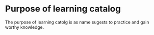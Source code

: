 # Purpose of learning catalog
The purpose of learning catolg is as name sugests to practice and gain worthy knowledge.